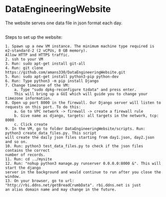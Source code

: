 # DataEngineeringWebsite
The website serves one data file in json format each day.

## 
Steps to set up the website:

	1. Spawn up a new VM instance. The minimum machine type required is e2-standard-2 (2 vCPUs, 8 GB memory).
	Allow HTTP and HTTPS traffic.
	2. ssh to your VM
	3. Run: sudo apt-get install git-all
	4. Run: git clone https://github.com/amans330/DataEngineeringWebsite.git
	5. Run: sudo apt-get install python3-pip python-dev
	6. Run: Type python3 -m pip install Django
	7. Change timezone of the VM:
		a. Type "sudo dpkg-reconfigure tzdata" and press enter.
		This will bring up a GUI which will guide you to change your timezone information.
	8. Open up port 8000 in the firewall. Our Django server will listen to requests on this port. To do this:
		a. Go to VPC network -> firewall -> create a firewall rule
		b. Give name as django, targets: all targets in the network, tcp: 8000
		c. Click create
	9. In the VM, go to folder DataEngineeringWebsite/scripts. Run: python3 create_data_files.py. This script
	will create the daily json files starting from day1.json, day2.json and so on.
	10. Run: python3 test_data_files.py to check if the json files contains the correct
	number of records.
	11. Run: cd ../mysite
	12. Run: "nohup python3 manage.py runserver 0.0.0.0:8000 &". This will start the django
	server in the background and would continue to run after you close the window.
	13. On your browser, go to url: "http://rbi.ddns.net/getBreadCrumbData". rbi.ddns.net is just
	an alias domain name and may change in the future.

